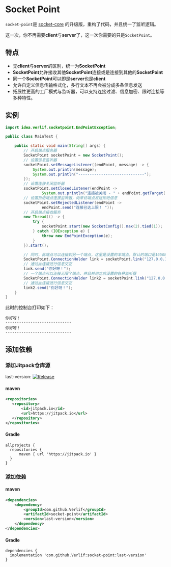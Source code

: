 # Socket Point

`socket-point`是 [socket-core](https://github.com/Verlif/socket-core) 的升级版，重构了代码，并且统一了监听逻辑。

这一次，你不再需要**client**与**server**了，这一次你需要的只是`SocketPoint`。

## 特点

- 无**client**与**server**的区别，统一为**SocketPoint**
- **SocketPoint**允许接收其他**SocketPoint**连接或是连接到其他的**SocketPoint**
- 同一个**SocketPoint**可以即是**server**也是**client**
- 允许自定义信息传输格式化，多行文本不再会被分成多条信息发送
- 拓展性更高的工厂模式与监听器，可以支持连接过滤、信息加密、限时连接等多种特性。

## 实例

```java
import idea.verlif.socketpoint.EndPointException;

public class MainTest {

    public static void main(String[] args) {
        // 开启端点服务器
        SocketPoint socketPoint = new SocketPoint();
        // 设置信息监听器
        socketPoint.setMessageListener((endPoint, message) -> {
            System.out.println(message);
            System.out.println("-----------------------------");
        });
        // 设置连接关闭监听器
        socketPoint.setClosedListener(endPoint ->
                System.out.println("连接被关闭 - " + endPoint.getTarget().getRemoteSocketAddress()));
        // 设置拒绝端点连接监听器，向来访端点发送拒绝信息
        socketPoint.setRejectedListener(endPoint ->
                endPoint.send("连接已达上限！ "));
        // 开启端点接收服务
        new Thread(() -> {
            try {
                socketPoint.start(new SocketConfig().max(2).tied(1));
            } catch (IOException e) {
                throw new EndPointException(e);
            }
        }).start();

        // 同时，此端点可以连接到另一个端点，这里是设置的本端点，默认的端口是16508
        SocketPoint.ConnectionHolder link = socketPoint.link("127.0.0.1", 16508);
        // 通过此连接进行信息交互
        link.send("你好呀！");
        // 一个端点可以连接无限个端点，并且共用之前设置的各种监听器
        SocketPoint.ConnectionHolder link2 = socketPoint.link("127.0.0.1", 16508);
        // 通过此连接进行信息交互
        link2.send("你好呀！");
    }
}
```

此时的控制台打印如下：

```text
你好呀！
-----------------------------
你好呀！
-----------------------------
```

## 添加依赖

### 添加Jitpack仓库源

last-version: [![Release](https://jitpack.io/v/Verlif/socket-point.svg)](https://jitpack.io/#Verlif/socket-point)

#### maven

```xml
<repositories>
   <repository>
       <id>jitpack.io</id>
       <url>https://jitpack.io</url>
   </repository>
</repositories>
```

#### Gradle

```text
allprojects {
  repositories {
      maven { url 'https://jitpack.io' }
  }
}
```

### 添加依赖

#### maven

```xml
<dependencies>
    <dependency>
        <groupId>com.github.Verlif</groupId>
        <artifactId>socket-point</artifactId>
        <version>last-version</version>
    </dependency>
</dependencies>
```

#### Gradle

```text
dependencies {
  implementation 'com.github.Verlif:socket-point:last-version'
}
```
